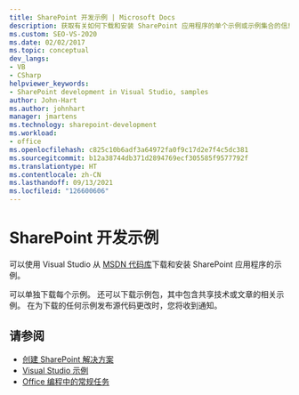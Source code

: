 ```yaml
---
title: SharePoint 开发示例 | Microsoft Docs
description: 获取有关如何下载和安装 SharePoint 应用程序的单个示例或示例集合的信息。
ms.custom: SEO-VS-2020
ms.date: 02/02/2017
ms.topic: conceptual
dev_langs:
- VB
- CSharp
helpviewer_keywords:
- SharePoint development in Visual Studio, samples
author: John-Hart
ms.author: johnhart
manager: jmartens
ms.technology: sharepoint-development
ms.workload:
- office
ms.openlocfilehash: c825c10b6adf3a64972fa0f9c17d2e7f4c5dc381
ms.sourcegitcommit: b12a38744db371d2894769ecf305585f9577792f
ms.translationtype: HT
ms.contentlocale: zh-CN
ms.lasthandoff: 09/13/2021
ms.locfileid: "126600606"
---
```

# <a name="sharepoint-development-samples"></a>SharePoint 开发示例
  可以使用 Visual Studio 从 [MSDN 代码库](https://code.msdn.microsoft.com/)下载和安装 SharePoint 应用程序的示例。

 可以单独下载每个示例。 还可以下载示例包，其中包含共享技术或文章的相关示例。 在为下载的任何示例发布源代码更改时，您将收到通知。

## <a name="see-also"></a>请参阅
- [创建 SharePoint 解决方案](../sharepoint/create-sharepoint-solutions.md)
- [Visual Studio 示例](https://code.msdn.microsoft.com/vstudio)
- [Office 编程中的常规任务](../vsto/common-tasks-in-office-programming.md)
